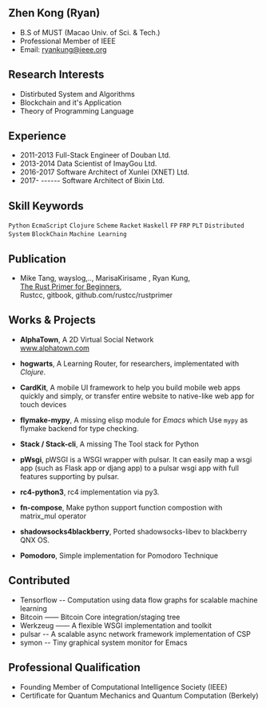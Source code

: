 
## Zhen Kong (Ryan)

* B.S of MUST (Macao Univ. of Sci. & Tech.)
* Professional Member of IEEE
* Email: ryankung@ieee.org


## Research Interests

* Distirbuted System and Algorithms
* Blockchain and it's Application
* Theory of Programming Language

## Experience

* 2011-2013 Full-Stack Engineer of Douban Ltd.
* 2013-2014 Data Scientist of ImayGou Ltd.
* 2016-2017 Software Architect of Xunlei (XNET) Ltd.
* 2017- ------  Software Architect of Bixin Ltd.

## Skill Keywords

`Python` `EcmaScript` `Clojure` `Scheme` `Racket` `Haskell` `FP` `FRP` `PLT` `Distributed System` `BlockChain` `Machine Learning` 

## Publication

* Mike Tang, wayslog,.., MarisaKirisame , Ryan Kung, </br>
	[The Rust Primer for Beginners](https://wayslog.gitbooks.io/rustprimer/content/), </br>Rustcc, gitbook, github.com/rustcc/rustprimer
	
## Works & Projects

* **AlphaTown**, A 2D Virtual Social Network</br>
	www.alphatown.com

* **hogwarts**, A Learning Router, for researchers, implementated with *Clojure*.
	
* **CardKit**,  A mobile UI framework to help you build mobile web apps quickly and simply, or transfer entire website to native-like web app for touch devices

* **flymake-mypy**, A missing elisp module for *Emacs* which Use `mypy` as flymake backend for type checking.
	
* **Stack / Stack-cli**, A missing The Tool stack for Python

* **pWsgi**, pWSGI is a WSGI wrapper with pulsar. It can easily map a wsgi app (such as Flask app or djang app) to a pulsar wsgi app with full features supporting by pulsar.

* **rc4-python3**, rc4 implementation via py3.
* **fn-compose**,  Make python support function compostion with matrix_mul operator 
* **shadowsocks4blackberry**, Ported shadowsocks-libev to blackberry QNX OS.
* **Pomodoro**,  Simple implementation for Pomodoro Technique 
## Contributed
* Tensorflow -- Computation using data flow graphs for scalable machine learning
* Bitcoin —— Bitcoin Core integration/staging tree
* Werkzeug —— A flexible WSGI implementation and toolkit
* pulsar -- A scalable async network framework implementation of CSP
* symon -- Tiny graphical system monitor for Emacs

## Professional Qualification

* Founding Member of Computational Intelligence Society (IEEE)
* Certificate for Quantum Mechanics and Quantum Computation (Berkely)
